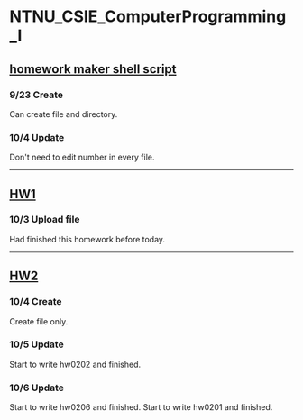 NTNU_CSIE_ComputerProgramming_I
===

## [homework maker shell script](./homework_maker.sh)

### 9/23 Create
Can create file and directory.

### 10/4 Update
Don't need to edit number in every file.

---

## [HW1](./Homework1/)

### 10/3 Upload file
Had finished this homework before today.

---

## [HW2](./Homework2/)

### 10/4 Create
Create file only.

### 10/5 Update
Start to write hw0202 and finished.

### 10/6 Update
Start to write hw0206 and finished.
Start to write hw0201 and finished.